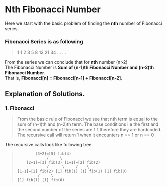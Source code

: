 # Nth Fibonacci Number
Here we start with the basic problem of finding the **nth** number of Fibonacci series.

### Fibonacci Series is as following
> 1 1 2 3 5 8 13 21 34 . . . .

From the series we can conclude that for **nth** number (n>2)<br />
The Fibonacci Number is **Sum of (n-1)th Fibonacci Number and (n-2)th Fibonacci Number**.<br />
That is, **Fibonacci[n] = Fibonacci[n-1] + Fibonacci[n-2]**.<br />

## Explanation of Solutions.
### 1. Fibonacci
> From the basic rule of Fibonacci we see that nth term is equal to the sum of (n-1)th and (n-2)th term.
> The base conditions i.e the first and the second number of the series are 1 1,therefore they are hardcoded.
> The recursive call will return 1 when it encounters n == 1 or n == 0

The recursive calls look like following tree.
>			  [3+2]=[5] fib(4)
>			  	   /	 \
>		  [2+1]=[3] fib(3) [1+1]=[2] fib(2)
>		           /	  \		/	 \
>     [1+1]=[2] fib(2) [1] fib(1) [1] fib(1) [1] fib(0)
>		       /	 \
>     [1] fib(1) [1] fib(0)
